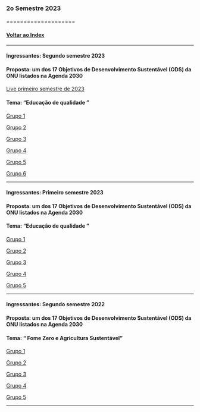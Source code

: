
### 2o Semestre 2023
====================
#### [Voltar ao Index](README.md)

* * *
#### Ingressantes: Segundo semestre 2023
#### Proposta:  um dos 17 Objetivos de Desenvolvimento Sustentável (ODS) da ONU listados na Agenda 2030

[Live primeiro semestre de 2023]()
#### Tema: “Educação de qualidade ”


[Grupo 1](https://github.com/AbnerSouza2/ProjetoFatecPI)

[Grupo 2](https://github.com/duhzar/PI_Mentoria)

[Grupo 3](https://github.com/PedNeto/PI_DSM_2023)

[Grupo 4](https://github.com/PI4Fatec/PI4_Edu_de_Qualidade)

[Grupo 5](https://github.com/jonathannrocha/PI-GRUPO5)

[Grupo 6](https://github.com/JosiasbFaustino/diagrama-caso-de-uso)

* * *
#### Ingressantes: Primeiro semestre 2023
#### Proposta:  um dos 17 Objetivos de Desenvolvimento Sustentável (ODS) da ONU listados na Agenda 2030

#### Tema: “Educação de qualidade ”



[Grupo 1]()

[Grupo 2]()

[Grupo 3]()

[Grupo 4]()

[Grupo 5]()


* * *
#### Ingressantes: Segundo semestre 2022
#### Proposta:  um dos 17 Objetivos de Desenvolvimento Sustentável (ODS) da ONU listados na Agenda 2030

#### Tema: “ Fome Zero e Agricultura Sustentável”


[Grupo 1](https://github.com/DanielCarolino89/Projeto-Interdisciplinar-3Semestre)

[Grupo 2](https://github.com/ParaQueNome/Projeto_Interdisciplinar_3sm_Fatec)

[Grupo 3](https://github.com/wkauan/GreenTrade)

[Grupo 4](https://github.com/matheusoms/grp4_dsm3_2023)

[Grupo 5](https://github.com/Vicrisfell/Projeto_integrador_3)

* * *
